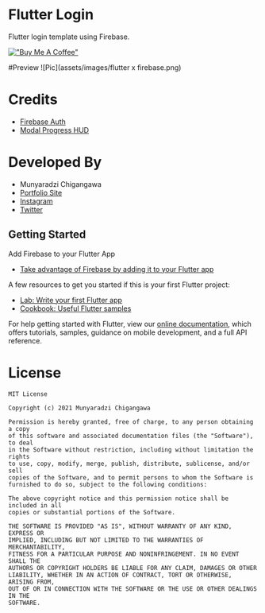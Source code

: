 # Flutter Login

Flutter login template using Firebase.

[!["Buy Me A Coffee"](https://www.buymeacoffee.com/assets/img/custom-images/orange_img.png)](https://www.buymeacoffee.com/mchigangawa)


#Preview
![Pic](assets/images/flutter x firebase.png)

# Credits

* [Firebase Auth](https://pub.dev/packages/firebase_auth)
* [Modal Progress HUD](https://pub.dev/packages/modal_progress_hud)

# Developed By

* Munyaradzi Chigangawa 
 * [Portfolio Site](http://www.munyaradzichigangawa-6e6a3.web.app)
 * [Instagram](https://www.instagram.com/munyaradzichigangawa/)
 * [Twitter](https://twitter.com/mchigangawa)

 ## Getting Started

Add Firebase to your Flutter App

- [Take advantage of Firebase by adding it to your Flutter app](https://firebase.google.com/docs/flutter/setup)

A few resources to get you started if this is your first Flutter project:

- [Lab: Write your first Flutter app](https://flutter.dev/docs/get-started/codelab)
- [Cookbook: Useful Flutter samples](https://flutter.dev/docs/cookbook)

For help getting started with Flutter, view our
[online documentation](https://flutter.dev/docs), which offers tutorials,
samples, guidance on mobile development, and a full API reference.

# License

	MIT License

	Copyright (c) 2021 Munyaradzi Chigangawa

	Permission is hereby granted, free of charge, to any person obtaining a copy
	of this software and associated documentation files (the "Software"), to deal
	in the Software without restriction, including without limitation the rights
	to use, copy, modify, merge, publish, distribute, sublicense, and/or sell
	copies of the Software, and to permit persons to whom the Software is
	furnished to do so, subject to the following conditions:

	The above copyright notice and this permission notice shall be included in all
	copies or substantial portions of the Software.

	THE SOFTWARE IS PROVIDED "AS IS", WITHOUT WARRANTY OF ANY KIND, EXPRESS OR
	IMPLIED, INCLUDING BUT NOT LIMITED TO THE WARRANTIES OF MERCHANTABILITY,
	FITNESS FOR A PARTICULAR PURPOSE AND NONINFRINGEMENT. IN NO EVENT SHALL THE
	AUTHORS OR COPYRIGHT HOLDERS BE LIABLE FOR ANY CLAIM, DAMAGES OR OTHER
	LIABILITY, WHETHER IN AN ACTION OF CONTRACT, TORT OR OTHERWISE, ARISING FROM,
	OUT OF OR IN CONNECTION WITH THE SOFTWARE OR THE USE OR OTHER DEALINGS IN THE
	SOFTWARE.
